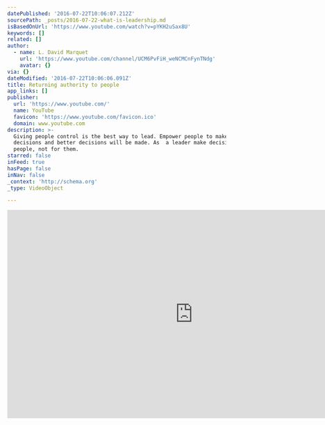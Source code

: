 ```yaml
---
datePublished: '2016-07-22T10:06:07.212Z'
sourcePath: _posts/2016-07-22-what-is-leadership.md
isBasedOnUrl: 'https://www.youtube.com/watch?v=pYKH2uSax8U'
keywords: []
related: []
author:
  - name: L. David Marquet
    url: 'https://www.youtube.com/channel/UCM6PvFiH_weNCMCnFynTNdg'
    avatar: {}
via: {}
dateModified: '2016-07-22T10:06:06.091Z'
title: Returning authority to people
app_links: []
publisher:
  url: 'https://www.youtube.com/'
  name: YouTube
  favicon: 'https://www.youtube.com/favicon.ico'
  domain: www.youtube.com
description: >-
  Giving people control is the best way to lead. Empower people to make
  decisions and better decisions will be made. As  a leader make decisions with
  people, not for them.
starred: false
inFeed: true
hasPage: false
inNav: false
_context: 'http://schema.org'
_type: VideoObject

---
```

<iframe src="https://cdn.embedly.com/widgets/media.html?src=https%3A%2F%2Fwww.youtube.com%2Fembed%2FpYKH2uSax8U%3Ffeature%3Doembed&amp;url=http%3A%2F%2Fwww.youtube.com%2Fwatch%3Fv%3DpYKH2uSax8U&amp;image=https%3A%2F%2Fi.ytimg.com%2Fvi%2FpYKH2uSax8U%2Fhqdefault.jpg&amp;key=b7d04c9b404c499eba89ee7072e1c4f7&amp;type=text%2Fhtml&amp;schema=youtube" width="854" height="480" scrolling="no" frameborder="0" allowfullscreen="" style=""></iframe>